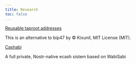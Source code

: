 ```yaml
---
title: Research
toc: false
...
```


[Reusable taproot addresses](reusable_taproot_addresses)

This is an alternative to bip47 by ©  Kixunil, MIT License (MIT).

[Cashabi](cashabi)

A full private, Nostr-native ecash sistem based on WabiSabi

